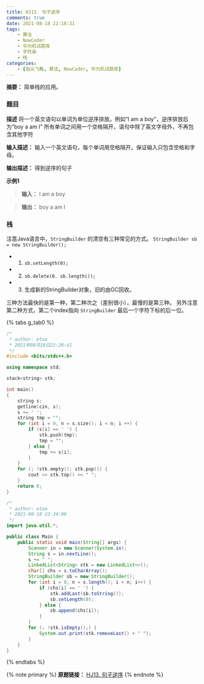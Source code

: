 ```yaml
---
title: HJ13. 句子逆序
comments: true
date: 2021-08-18 22:18:31
tags:
    - 算法
    - NowCoder
    - 华为机试题库
    - 字符串
    - 栈
categories:
    - [指尖飞舞, 算法, NowCoder, 华为机试题库]
---
```

__摘要：__
简单栈的应用。
<!-- more -->

### 题目

__描述__
将一个英文语句以单词为单位逆序排放。例如“I am a boy”，逆序排放后为“boy a am I”
所有单词之间用一个空格隔开，语句中除了英文字母外，不再包含其他字符

__输入描述：__
输入一个英文语句，每个单词用空格隔开。保证输入只包含空格和字母。

__输出描述：__
得到逆序的句子

__示例1__
> __输入：__
I am a boy

> __输出：__
boy a am I

### 栈

注意Java语言中，`StringBuilder` 的清空有三种常见的方式。
`StringBuilder sb = new StringBuilder();`

+ 1. `sb.setLength(0);`
+ 2. `sb.delete(0. sb.length());`
+ 3. 生成新的StringBuilder对象，旧的由GC回收。

三种方法最快的是第一种，第二种次之（差别很小），最慢的是第三种。
另外注意第二种方式，第二个index指向 `StringBuilder` 最后一个字符下标的后一位。

{% tabs g_tab0 %}
<!-- tab C++ -->
```c++
/*
 * author: etoa
 * 2021年08月18日22:20:41
 */
#include <bits/stdc++.h>

using namespace std;

stack<string> stk;

int main()
{
    string s;
    getline(cin, s);
    s += ' ';
    string tmp = "";
    for (int i = 0, n = s.size(); i < n; i ++) {
        if (s[i] == ' ') {
            stk.push(tmp);
            tmp = "";
        } else {
            tmp += s[i];
        }
    }
    for (; !stk.empty(); stk.pop()) {
        cout << stk.top() << " ";
    }
    return 0;
}
```
<!-- endtab -->

<!-- tab Java -->
```java
/*
 * author: etoa
 * 2021-08-18 22:34:00
 */
import java.util.*;

public class Main {
    public static void main(String[] args) {
        Scanner in = new Scanner(System.in);
        String s = in.nextLine();
        s += " ";
        LinkedList<String> stk = new LinkedList<>();
        char[] chs = s.toCharArray();
        StringBuilder sb = new StringBuilder();
        for (int i = 0, n = s.length(); i < n; i++) {
            if (chs[i] == ' ') {
                stk.addLast(sb.toString());
                sb.setLength(0);
            } else {
                sb.append(chs[i]);
            }
        }
        for (; !stk.isEmpty();) {
            System.out.print(stk.removeLast() + " ");
        }
    }
}
```
<!-- endtab -->
{% endtabs %}



{% note primary %}
__原题链接：__ [HJ13. 句子逆序](https://www.nowcoder.com/practice/48b3cb4e3c694d9da5526e6255bb73c3?tpId=37&&tqId=21236&rp=1&ru=/ta/huawei&qru=/ta/huawei/question-ranking)
{% endnote %}